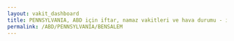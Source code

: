 ```yaml
---
layout: vakit_dashboard
title: PENNSYLVANIA, ABD için iftar, namaz vakitleri ve hava durumu - ilçe/eyalet seç
permalink: /ABD/PENNSYLVANIA/BENSALEM
---
```


<script type="text/javascript">
  var GLOBAL_COUNTRY = 'ABD';
  var GLOBAL_CITY = 'PENNSYLVANIA';
  var GLOBAL_STATE = 'BENSALEM';
  var lat = 72;
  var lon = 21;
</script>
